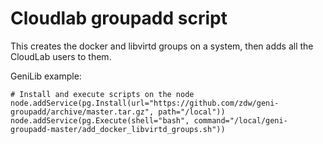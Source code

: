 # Cloudlab groupadd script

This creates the docker and libvirtd groups on a system, then adds all the
CloudLab users to them.

GeniLib example:

```
# Install and execute scripts on the node
node.addService(pg.Install(url="https://github.com/zdw/geni-groupadd/archive/master.tar.gz", path="/local"))
node.addService(pg.Execute(shell="bash", command="/local/geni-groupadd-master/add_docker_libvirtd_groups.sh"))
```
